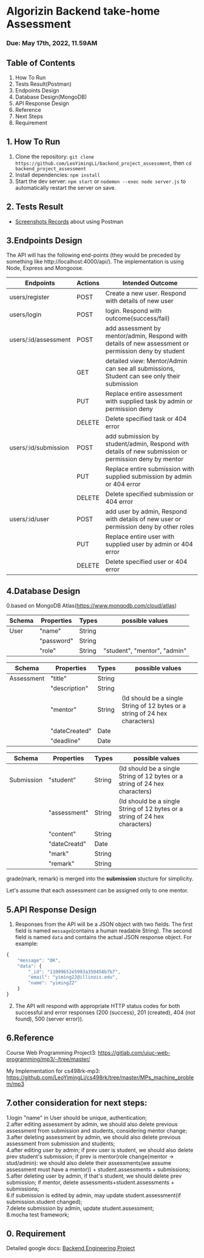 # Algorizin Backend take-home Assessment
### Due: May 17th, 2022, 11.59AM

## Table of Contents
1. How To Run
2. Tests Result(Postman)
3. Endpoints Design
4. Database Design(MongoDB)
5. API Response Design
6. Reference
7. Next Steps
0. Requirement

## 1. How To Run
1. Clone the repository:
`git clone https://github.com/LeoYimingLi/backend_project_assessment`, then `cd backend_project_assessment`
2. Install dependencies:
`npm install`
3. Start the dev server:
`npm start` or 
`nodemon --exec node server.js` to automatically restart the server on save.


## 2. Tests Result
  - [Screenshots Records](https://docs.google.com/document/d/162Mk8AA7fjz5LS8ZwuXmcg2_ZTGjikOib6ImIWCG4qk/edit?usp=sharing) about using Postman

## 3.Endpoints Design

The API will has the following end-points (they would be preceded by something like http://localhost:4000/api/). The implementation is using Node, Express and Mongoose.

| Endpoints| Actions | Intended Outcome                                    |
|----------|---------|-----------------------------------------------------|
| users/register    | POST    | Create a new user. Respond with details of new user |
| users/login    | POST    | login. Respond with outcome(success/fail) |
| users/:id/assessment| POST     | add assessment by mentor/admin, Respond with details of new assessment or permission deny by student |
|          | GET     | detailed view: Mentor/Admin can see all submissions, Student can see only their submission |
|          | PUT     | Replace entire assessment with supplied task by admin or permission deny |
|          | DELETE  | Delete specified task or 404 error                  |
| users/:id/submission| POST     | add submission by student/admin, Respond with details of new submission or permission deny by mentor |
|          | PUT     | Replace entire submission with supplied submission by admin or 404 error |
|          | DELETE  | Delete specified submission or 404 error                  |
| users/:id/user| POST     | add user by admin, Respond with details of new user or permission deny by other roles |
|          | PUT     | Replace entire user with supplied user by admin or 404 error |
|          | DELETE  | Delete specified user or 404 error                  |

<!-- | users/:id/grade| POST     | add grade by mentor/admin, Respond with details of new grade or permission deny by other roles |
|          | PUT     | Replace entire grade with supplied user by admin or 404 error |
|          | DELETE  | Delete specified grade or 404 error                  | -->


## 4.Database Design
0.based on MongoDB Atlas(https://www.mongodb.com/cloud/atlas) 


| Schema| Properties | Types | possible values |
|----------|---------|---------------| --               |
| User       | "name"       |     String |               |
|            | "password"    | String |                 |
|            | "role"       | String | "student", "mentor", "admin"|

| Schema| Properties | Types | possible values |
|----------|---------|---------------| --               |
| Assessment | "title"        | String |                   |
|    | "description" | String |            |
|    | "mentor" | String | (Id should be a single String of 12 bytes or a string of 24 hex characters) |
|    | "dateCreated" | Date |  |
|    | "deadline" | Date |  |

| Schema| Properties | Types | possible values |
|----------|---------|---------------| --               |
| Submission | "student"        | String |       (Id should be a single String of 12 bytes or a string of 24 hex characters)            |
|    | "assessment" | String |   (Id should be a single String of 12 bytes or a string of 24 hex characters)         |
|    | "content" | String |  |
|    | "dateCreatd" | Date |  |
|    | "mark" | String |  |
|    | "remark" | String |  |

grade(mark, remark) is merged into the **submission** stucture for simplicity.

Let's assume that each assessment can be assigned only to one mentor.


## 5.API Response Design

1. Responses from the API will be a JSON object with two fields. The first field is named `message`(contains a human readable String). The second field is named `data` and contains the actual JSON response object. For example:

```javascript
{
    "message": "OK",
    "data": {
        "_id": "11099652e5993a350458b7b7",
        "email": "yiming22@illinois.edu",
        "name": "yiming22"
    }
}
```

2. The API will respond with appropriate HTTP status codes for both successful and error responses (200 (success), 201 (created), 404 (not found), 500 (server error)).

## 6.Reference
Course Web Programming Project3: https://gitlab.com/uiuc-web-programming/mp3/-/tree/master/  

My Implementation for cs498rk-mp3: https://github.com/LeoYimingLi/cs498rk/tree/master/MPs_machine_problem/mp3

## 7.other consideration for next steps:
1.login "name" in User should be unique, authentication;   
2.after editing assessment by admin, we should also delete previous assessment from submission and students, considering mentor change;  
3.after deleting assessment by admin, we should also delete previous assessment from submission and students;  
4.after editing user by admin;  if prev user is student, we should also delete prev student's submission; if prev is mentor(role change(mentor -> stud/admin): we should also delete their assessments(we assume assessment must have a mentor)) + student.assessments + submissions;  
5.after deleting user by admin, if that's student, we should delete prev submission; if mentor, delete assessments+student.assessments + submissions;  
6.if submission is edited by admin, may update student.assessment(if submission.student changed);   
7.delete submission by admin, update student.assessment;  
8.mocha test framework;  

## 0. Requirement
Detailed google docs: [Backend Engineering Project](https://docs.google.com/document/d/14UF_2Beq87QrZYUgyg3k42TA-oEMJjt0Y7rP0K3lC3I/edit)

